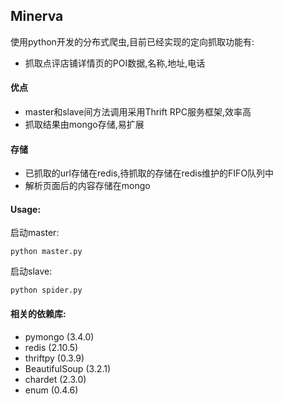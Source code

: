 ## Minerva

使用python开发的分布式爬虫,目前已经实现的定向抓取功能有:
+ 抓取点评店铺详情页的POI数据,名称,地址,电话

#### 优点
+ master和slave间方法调用采用Thrift RPC服务框架,效率高
+ 抓取结果由mongo存储,易扩展

#### 存储
+ 已抓取的url存储在redis,待抓取的存储在redis维护的FIFO队列中
+ 解析页面后的内容存储在mongo

#### Usage:
启动master: 

    python master.py

启动slave:

    python spider.py

#### 相关的依赖库:
+ pymongo (3.4.0)
+ redis (2.10.5)
+ thriftpy (0.3.9)
+ BeautifulSoup (3.2.1)
+ chardet (2.3.0)
+ enum (0.4.6)


